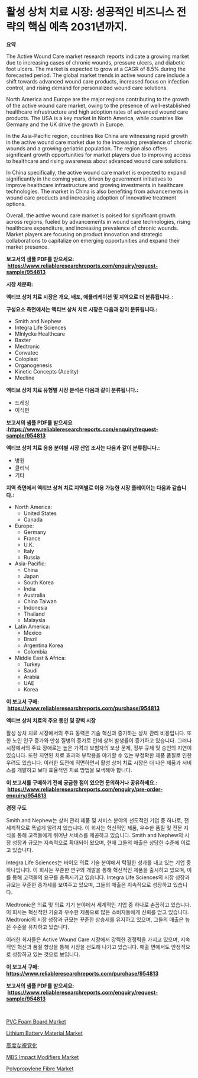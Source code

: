 <p><h1>활성 상처 치료 시장: 성공적인 비즈니스 전략의 핵심 예측 2031년까지.</h1></p><p><strong>요약</strong></p>
<p><p>The Active Wound Care market research reports indicate a growing market due to increasing cases of chronic wounds, pressure ulcers, and diabetic foot ulcers. The market is expected to grow at a CAGR of 8.5% during the forecasted period. The global market trends in active wound care include a shift towards advanced wound care products, increased focus on infection control, and rising demand for personalized wound care solutions.</p><p>North America and Europe are the major regions contributing to the growth of the active wound care market, owing to the presence of well-established healthcare infrastructure and high adoption rates of advanced wound care products. The USA is a key market in North America, while countries like Germany and the UK drive the growth in Europe.</p><p>In the Asia-Pacific region, countries like China are witnessing rapid growth in the active wound care market due to the increasing prevalence of chronic wounds and a growing geriatric population. The region also offers significant growth opportunities for market players due to improving access to healthcare and rising awareness about advanced wound care solutions.</p><p>In China specifically, the active wound care market is expected to expand significantly in the coming years, driven by government initiatives to improve healthcare infrastructure and growing investments in healthcare technologies. The market in China is also benefiting from advancements in wound care products and increasing adoption of innovative treatment options.</p><p>Overall, the active wound care market is poised for significant growth across regions, fueled by advancements in wound care technologies, rising healthcare expenditure, and increasing prevalence of chronic wounds. Market players are focusing on product innovation and strategic collaborations to capitalize on emerging opportunities and expand their market presence.</p></p>
<p><strong>보고서의 샘플 PDF를 받으세요: &nbsp;<a href="https://www.reliableresearchreports.com/enquiry/request-sample/954813">https://www.reliableresearchreports.com/enquiry/request-sample/954813</a></strong></p>
<p><strong>시장 세분화:</strong></p>
<p><strong> 액티브 상처 치료 시장은 개요, 배포, 애플리케이션 및 지역으로 더 분류됩니다. :</strong></p>
<p><strong>구성요소 측면에서는 액티브 상처 치료 시장은 다음과 같이 분류됩니다.:</strong></p>
<p><ul><li>Smith and Nephew</li><li>Integra Life Sciences</li><li>Mlnlycke Healthcare</li><li>Baxter</li><li>Medtronic</li><li>Convatec</li><li>Coloplast</li><li>Organogenesis</li><li>Kinetic Concepts (Acelity)</li><li>Medline</li></ul></p>
<p><strong> 액티브 상처 치료 유형별 시장 분석은 다음과 같이 분류됩니다.:</strong></p>
<p><ul><li>드레싱</li><li>이식편</li></ul></p>
<p><strong>보고서의 샘플 PDF를 받으세요 :<a href="https://www.reliableresearchreports.com/enquiry/request-sample/954813">https://www.reliableresearchreports.com/enquiry/request-sample/954813</a></strong></p>
<p><strong> 액티브 상처 치료 응용 분야별 시장 산업 조사는 다음과 같이 분류됩니다.:</strong></p>
<p><ul><li>병원</li><li>클리닉</li><li>기타</li></ul></p>
<p><strong>지역 측면에서 액티브 상처 치료 지역별로 이용 가능한 시장 플레이어는 다음과 같습니다.:</strong></p>
<p><ul>
    <li>
        North America:
        <ul>
            <li>United States</li>
            <li>Canada</li>
        </ul>
    </li>
    <li>
        Europe:
        <ul>
            <li>Germany</li>
            <li>France</li>
            <li>U.K.</li>
            <li>Italy</li>
            <li>Russia</li>
        </ul>
    </li>
    <li>
        Asia-Pacific:
        <ul>
            <li>China</li>
            <li>Japan</li>
            <li>South Korea</li>
            <li>India</li>
            <li>Australia</li>
            <li>China Taiwan</li>
            <li>Indonesia</li>
            <li>Thailand</li>
            <li>Malaysia</li>
        </ul>
    </li>
    <li>
        Latin America:
        <ul>
            <li>Mexico</li>
            <li>Brazil</li>
            <li>Argentina Korea</li>
            <li>Colombia</li>
        </ul>
    </li>
    <li>
        Middle East & Africa:
        <ul>
            <li>Turkey</li>
            <li>Saudi</li>
            <li>Arabia</li>
            <li>UAE</li>
            <li>Korea</li>
        </ul>
    </li>
    </ul></p>
<p><strong>이 보고서 구매: &nbsp;<a href="https://www.reliableresearchreports.com/purchase/954813">https://www.reliableresearchreports.com/purchase/954813</a></strong></p>
<p><strong>액티브 상처 치료의 주요 동인 및 장벽 시장</strong></p>
<p><p>활성 상처 치료 시장에서의 주요 동력은 기술 혁신과 증가하는 상처 관리 비용입니다. 또한 노인 인구 증가와 만성 질병의 증가로 인해 상처 발생률이 증가하고 있습니다. 그러나 시장에서의 주요 장애로는 높은 가격과 보험자의 보상 문제, 정부 규제 및 승인의 지연이 있습니다. 또한 지연된 치료 효과와 부작용을 야기할 수 있는 부정확한 제품 품질로 인한 우려도 있습니다. 이러한 도전에 직면하면서 활성 상처 치료 시장은 더 나은 제품과 서비스를 개발하고 보다 효율적인 치료 방법을 모색해야 합니다.</p></p>
<p><strong>이 보고서를 구매하기 전에 궁금한 점이 있으면 문의하거나 공유하세요.: &nbsp;<a href="https://www.reliableresearchreports.com/enquiry/pre-order-enquiry/954813">https://www.reliableresearchreports.com/enquiry/pre-order-enquiry/954813</a></strong></p>
<p><strong>경쟁 구도</strong></p>
<p><p>Smith and Nephew는 상처 관리 제품 및 서비스 분야의 선도적인 기업 중 하나로, 전 세계적으로 폭넓게 알려져 있습니다. 이 회사는 혁신적인 제품, 우수한 품질 및 전문 지식을 통해 고객들에게 뛰어난 서비스를 제공하고 있습니다. Smith and Nephew의 시장 성장과 규모는 지속적으로 확대되어 왔으며, 현재 그들의 매출은 상당한 수준에 이르고 있습니다.</p><p>Integra Life Sciences는 바이오 의료 기술 분야에서 탁월한 성과를 내고 있는 기업 중 하나입니다. 이 회사는 꾸준한 연구와 개발을 통해 혁신적인 제품을 출시하고 있으며, 이를 통해 고객들의 요구를 충족시키고 있습니다. Integra Life Sciences의 시장 성장과 규모는 꾸준한 증가세를 보여주고 있으며, 그들의 매출은 지속적으로 성장하고 있습니다.</p><p>Medtronic은 의료 및 의료 기기 분야에서 세계적인 기업 중 하나로 손꼽히고 있습니다. 이 회사는 혁신적인 기술과 우수한 제품으로 많은 소비자들에게 신뢰를 얻고 있습니다. Medtronic의 시장 성장과 규모는 꾸준한 상승세를 유지하고 있으며, 그들의 매출은 높은 수준을 유지하고 있습니다.</p><p>이러한 회사들은 Active Wound Care 시장에서 강력한 경쟁력을 가지고 있으며, 지속적인 혁신과 품질 향상을 통해 시장을 선도해 나가고 있습니다. 매출 면에서도 안정적으로 성장하고 있는 것으로 보입니다.</p></p>
<p><strong>이 보고서 구매: &nbsp; <a href="https://www.reliableresearchreports.com/purchase/954813">https://www.reliableresearchreports.com/purchase/954813</a></strong></p>
<p><strong>보고서의 샘플 PDF를 받으세요: &nbsp;<a href="https://www.reliableresearchreports.com/enquiry/request-sample/954813">https://www.reliableresearchreports.com/enquiry/request-sample/954813</a></strong><strong></strong></p>
<p>&nbsp;</p>
<p><p><a href="https://view.publitas.com/reportprime-1/pvc-foam-board-market-size-share-trends-analysis-report-by-application-regional-outlook-competitive-strategies-and-segment-forecasts-2024-2031/">PVC Foam Board Market</a></p><p><a href="https://github.com/RoccoManning/Market-Research-Report-List-3/blob/main/lithium-battery-material-market.md">Lithium Battery Material Market</a></p><p><a href="https://github.com/oqxogxyvqe90775/Market-Research-Report-List-1/blob/main/5306058185326.md">高度な視覚化</a></p><p><a href="https://view.publitas.com/reportprime-1/mbs-impact-modifiers-market-challenges-opportunities-and-growth-drivers-and-major-market-players-forecasted-for-period-from-2024-2031/">MBS Impact Modifiers Market</a></p><p><a href="https://issuu.com/reportprime-2/docs/polypropylene-fibre-market-size-2030.pptx">Polypropylene Fibre Market</a></p></p>